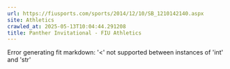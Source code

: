 ```yaml
---
url: https://fiusports.com/sports/2014/12/10/SB_1210142140.aspx
site: Athletics
crawled_at: 2025-05-13T10:04:44.291208
title: Panther Invitational - FIU Athletics
---
```


Error generating fit markdown: '<' not supported between instances of 'int' and 'str'